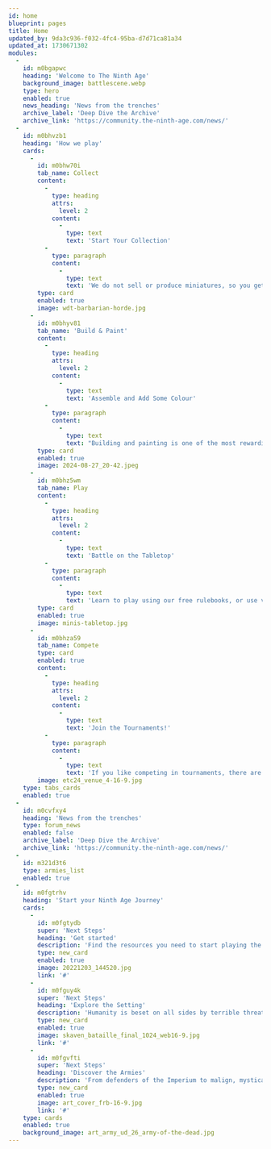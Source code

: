 ```yaml
---
id: home
blueprint: pages
title: Home
updated_by: 9da3c936-f032-4fc4-95ba-d7d71ca81a34
updated_at: 1730671302
modules:
  -
    id: m0bgapwc
    heading: 'Welcome to The Ninth Age'
    background_image: battlescene.webp
    type: hero
    enabled: true
    news_heading: 'News from the trenches'
    archive_label: 'Deep Dive the Archive'
    archive_link: 'https://community.the-ninth-age.com/news/'
  -
    id: m0bhvzb1
    heading: 'How we play'
    cards:
      -
        id: m0bhw70i
        tab_name: Collect
        content:
          -
            type: heading
            attrs:
              level: 2
            content:
              -
                type: text
                text: 'Start Your Collection'
          -
            type: paragraph
            content:
              -
                type: text
                text: 'We do not sell or produce miniatures, so you get to pick and choose miniatures from whichever manufacturer you like the most! You could even 3D-print your own army, or use Lego or paper proxies. Using third-party services, you can also play the game online.'
        type: card
        enabled: true
        image: wdt-barbarian-horde.jpg
      -
        id: m0bhyv81
        tab_name: 'Build & Paint'
        content:
          -
            type: heading
            attrs:
              level: 2
            content:
              -
                type: text
                text: 'Assemble and Add Some Colour'
          -
            type: paragraph
            content:
              -
                type: text
                text: "Building and painting is one of the most rewarding parts of the hobby. Whether you're crafting a regular human soldier, a towering daemon, or a colossal mechanical construct, your skills will grow with practice as you bring your miniatures to life."
        type: card
        enabled: true
        image: 2024-08-27_20-42.jpeg
      -
        id: m0bhz5wm
        tab_name: Play
        content:
          -
            type: heading
            attrs:
              level: 2
            content:
              -
                type: text
                text: 'Battle on the Tabletop'
          -
            type: paragraph
            content:
              -
                type: text
                text: 'Learn to play using our free rulebooks, or use video resources made by the community. Many people love to play games against friends, family, and other members of the Ninth Age community.'
        type: card
        enabled: true
        image: minis-tabletop.jpg
      -
        id: m0bhza59
        tab_name: Compete
        type: card
        enabled: true
        content:
          -
            type: heading
            attrs:
              level: 2
            content:
              -
                type: text
                text: 'Join the Tournaments!'
          -
            type: paragraph
            content:
              -
                type: text
                text: 'If you like competing in tournaments, there are several competitions each year.'
        image: etc24_venue_4-16-9.jpg
    type: tabs_cards
    enabled: true
  -
    id: m0cvfxy4
    heading: 'News from the trenches'
    type: forum_news
    enabled: false
    archive_label: 'Deep Dive the Archive'
    archive_link: 'https://community.the-ninth-age.com/news/'
  -
    id: m321d3t6
    type: armies_list
    enabled: true
  -
    id: m0fgtrhv
    heading: 'Start your Ninth Age Journey'
    cards:
      -
        id: m0fgtydb
        super: 'Next Steps'
        heading: 'Get started'
        description: 'Find the resources you need to start playing the game'
        type: new_card
        enabled: true
        image: 20221203_144520.jpg
        link: '#'
      -
        id: m0fguy4k
        super: 'Next Steps'
        heading: 'Explore the Setting'
        description: 'Humanity is beset on all sides by terrible threats. Technology and science offer no hope, and there is no peace between the stars.'
        type: new_card
        enabled: true
        image: skaven_bataille_final_1024_web16-9.jpg
        link: '#'
      -
        id: m0fgvfti
        super: 'Next Steps'
        heading: 'Discover the Armies'
        description: 'From defenders of the Imperium to malign, mystical forces and alien tides, the galaxy is filled with warring factions.'
        type: new_card
        enabled: true
        image: art_cover_frb-16-9.jpg
        link: '#'
    type: cards
    enabled: true
    background_image: art_army_ud_26_army-of-the-dead.jpg
---
```

